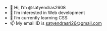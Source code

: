 - 👋 Hi, I’m @satyendras2608
- 👀 I’m interested in Web development 
- 🌱 I’m currently learning CSS
- 📫 My email ID is satyendrasri26@gmail.com

<!---
satyendras2608/satyendras2608 is a ✨ special ✨ repository because its `README.md` (this file) appears on your GitHub profile.
You can click the Preview link to take a look at your changes.
--->
